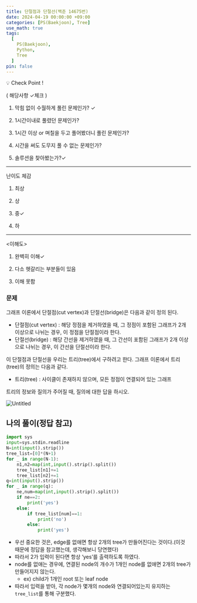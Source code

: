```yaml
---
title: 단절점과 단절선(백준 14675번)
date: 2024-04-19 00:00:00 +09:00
categories: [PS(Baekjoon), Tree]
use_math: true
tags:
  [
    PS(Baekjoon),
    Python,
    Tree
  ]
pin: false
---
```

💡 Check Point !

( 해당사항 ✓체크 )

1. 막힘 없이 수월하게 풀린 문제인가? ✓

2. 1시간이내로 풀렸던 문제인가?

3. 1시간 이상 or 며칠을 두고 풀어봤더니 풀린 문제인가?

4. 시간을 써도 도무지 풀 수 없는 문제인가?

5. 솔루션을 찾아봤는가?✓

---

난이도 체감

1. 최상

2. 상

3. 중✓

4. 하

---

<이해도>

1. 완벽히 이해✓

2. 다소 헷갈리는 부분들이 있음

3. 이해 못함


### 문제

그래프 이론에서 단절점(cut vertex)과 단절선(bridge)은 다음과 같이 정의 된다.

- 단절점(cut vertex) : 해당 정점을 제거하였을 때, 그 정점이 포함된 그래프가 2개 이상으로 나뉘는 경우, 이 정점을 단절점이라 한다.
- 단절선(bridge) : 해당 간선을 제거하였을 때, 그 간선이 포함된 그래프가 2개 이상으로 나뉘는 경우, 이 간선을 단절선이라 한다.

이 단절점과 단절선을 우리는 트리(tree)에서 구하려고 한다. 그래프 이론에서 트리(tree)의 정의는 다음과 같다.

- 트리(tree) : 사이클이 존재하지 않으며, 모든 정점이 연결되어 있는 그래프

트리의 정보와 질의가 주어질 때, 질의에 대한 답을 하시오.

![Untitled](https://github.com/gihuni99/gihuni99.github.io/assets/90080065/0e470ead-c067-4a06-acc0-9f7ffed1422d)

## 나의 풀이(정답 참고)

```python
import sys
input=sys.stdin.readline
N=int(input().strip())
tree_list=[0]*(N+1)
for _ in range(N-1):
    n1,n2=map(int,input().strip().split())
    tree_list[n1]+=1
    tree_list[n2]+=1
q=int(input().strip())
for _ in range(q):
    ne,num=map(int,input().strip().split())
    if ne==2:
        print('yes')
    else:
        if tree_list[num]==1:
            print('no')
        else:
            print('yes')
```

- 우선 중요한 것은, edge를 없애면 항상 2개의 tree가 만들어진다는 것이다.(이것 때문에 정답을 참고했는데, 생각해보니 당연했다)
- 따라서 2가 입력이 된다면 항상 ‘yes’를 출력하도록 하였다.
- node를 없애는 경우에, 연결된 node의 개수가 1개인 node를 없애면 2개의 tree가 만들어지지 않는다.
    - ex) child가 1개인 root 또는 leaf node
- 따라서 입력을 받아, 각 node가 몇개의 node와 연결되어있는지 유지하는 `tree_list`를 통해 구분했다.